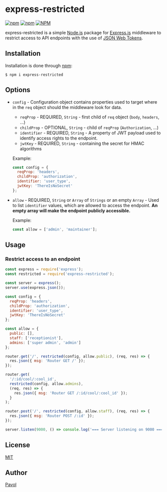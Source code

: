 # express-restricted

[![npm](https://img.shields.io/npm/v/express-restricted.svg)](https://www.npmjs.com/package/express-restricted)
[![npm](https://img.shields.io/npm/dw/express-restricted.svg)](https://www.npmjs.com/package/express-restricted)
[![NPM](https://img.shields.io/npm/l/express-restricted.svg)](https://opensource.org/licenses/MIT)

express-restricted is a simple [Node.js](https://nodejs.org/en/) package for [Express.js](https://expressjs.com/) middleware to restrict access to API endpoints with the use of [JSON Web Tokens](https://tools.ietf.org/html/rfc7519).

## Installation

Installation is done through [npm](https://www.npmjs.com/):

```
$ npm i express-restricted
```

## Options

- `config` - Configuration object contains properties used to target where in the `req` object should the middleware look for data.

  - `reqProp` - REQUIRED, `String` - first child of `req` object (`body`, `headers`, ...)
  - `childProp` - OPTIONAL, `String` - child of `reqProp` (`Authorization`, ...)
  - `identifier` - REQUIRED, `String` - A property of JWT payload used to identify access rights to the endpoint.
  - `jwtKey` - REQUIRED, `String` - containing the secret for HMAC algorithms

  Example:

  ```js
  const config = {
    reqProp: 'headers',
    childProp: 'authorization',
    identifier: 'user_type',
    jwtKey: 'ThereIsNoSecret'
  };
  ```

- `allow` - REQUIRED, `String` or `Array` of `Strings` or an empty `Array` - Used to list `identifier` values, which are allowed to access the endpoint. **An empty array will make the endpoint publicly accessible.**

  Example:

  ```js
  const allow = ['admin', 'maintainer'];
  ```

## Usage

### Restrict access to an endpoint

```js
const express = require('express');
const restricted = require('express-restricted');

const server = express();
server.use(express.json());

const config = {
  reqProp: 'headers',
  childProp: 'authorization',
  identifier: 'user_type',
  jwtKey: 'ThereIsNoSecret'
};

const allow = {
  public: [],
  staff: ['receptionist'],
  admins: ['super admin', 'admin']
};

router.get('/', restricted(config, allow.public), (req, res) => {
  res.json({ msg: 'Router GET /' });
});

router.get(
  '/:id/cool/:cool_id',
  restricted(config, allow.admins),
  (req, res) => {
    res.json({ msg: 'Router GET /:id/cool/:cool_id' });
  }
);

router.post('/', restricted(config, allow.staff), (req, res) => {
  res.json({ msg: 'Router POST /:id' });
});

server.listen(9000, () => console.log('=== Server listening on 9000 === '));
```

## License

[MIT](https://opensource.org/licenses/MIT)

## Author

[Pavol](https://github.com/Pav0l)
